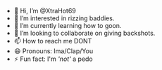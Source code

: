 - 👋 Hi, I’m @XtraHot69
- 👀 I’m interested in rizzing baddies.
- 🌱 I’m currently learning how to goon.
- 💞️ I’m looking to collaborate on giving backshots.
- 📫 How to reach me DONT
- 😄 Pronouns: Ima/Clap/You
- ⚡ Fun fact: I'm _'not'_ a pedo

<!---
XtraHot69/XtraHot69 is a ✨ special ✨ repository because its `README.md` (this file) appears on your GitHub profile.
You can click the Preview link to take a look at your changes.
--->
